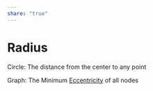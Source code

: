 ```yaml
---  
share: "true"  
---  
```

# Radius  
  
  
Circle: The distance from the center to any point  
  
Graph: The Minimum [Eccentricity](./Eccentricity.md) of all nodes
